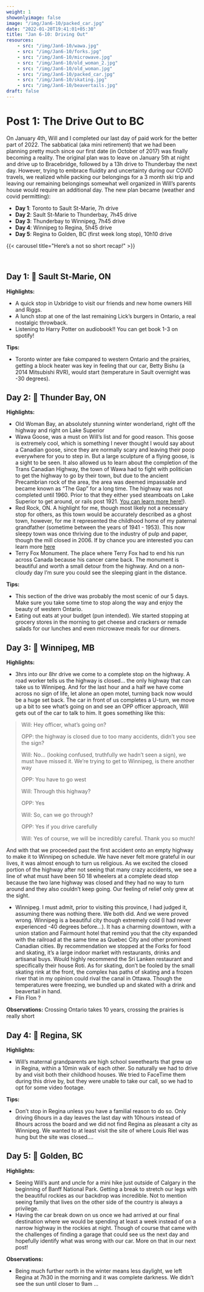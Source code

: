 ```yaml
---
weight: 1
showonlyimage: false
image: "/img/Jan6-10/packed_car.jpg"
date: "2022-01-20T19:41:01+05:30"
title: "Jan 6-10: Driving Out"
resources:
    - src: "/img/Jan6-10/wawa.jpg"
    - src: "/img/Jan6-10/forks.jpg"
    - src: "/img/Jan6-10/microwave.jpg"
    - src: "/img/Jan6-10/old_woman_2.jpg"
    - src: "/img/Jan6-10/old_woman.jpg"
    - src: "/img/Jan6-10/packed_car.jpg"
    - src: "/img/Jan6-10/skating.jpg"
    - src: "/img/Jan6-10/beavertails.jpg"
draft: false
---
```


# Post 1: The Drive Out to BC

On January 4th, Will and I completed our last day of paid work for the better part of 2022. The sabbatical (aka mini retirement) that we had been planning pretty much since our first date (in October of 2017) was finally becoming a reality. The original plan was to leave on January 5th at night and drive up to Bracebridge, followed by a 13h drive to Thunderbay the next day. However, trying to embrace fluidity and uncertainty during our COVID travels, we realized while packing our belongings for a 3 month ski trip and leaving our remaining belongings somewhat well organized in Will’s parents house would require an additional day. The new plan became (weather and covid permitting): 

* **Day 1**: Toronto to Sault St-Marie, 7h drive
* **Day 2**: Sault St-Marie to Thunderbay, 7h45 drive
* **Day 3**: Thunderbay to Winnipeg, 7h45 drive
* **Day 4**: Winnipeg to Regina, 5h45 drive
* **Day 5**: Regina to Golden, BC (first week long stop), 10h10 drive


{{< carousel title="Here’s a not so short recap!" >}}

&nbsp;
&nbsp;

## Day 1: 🚙 Sault St-Marie, ON

**Highlights:**
* A quick stop in Uxbridge to visit our friends and new home owners Hill and Riggs. 
* A lunch stop at one of the last remaining Lick’s burgers in Ontario, a real nostalgic throwback.  
* Listening to Harry Potter on audiobook!! You can get book 1-3 on spotify!

**Tips:**  
* Toronto winter are fake compared to western Ontario and the prairies, getting a block heater was key in feeling that our car, Betty Bishu (a 2014 Mitsubishi RVR), would start (temperature in Sault overnight was -30 degrees). 

## Day 2: 🚙 Thunder Bay, ON

**Highlights:**
* Old Woman Bay, an absolutely stunning winter wonderland, right off the highway and right on Lake Superior 
* Wawa Goose, was a must on Will’s list and for good reason. This goose is extremely cool, which is something I never thought I would say about a Canadian goose, since they are normally scary and leaving their poop everywhere for you to step in. But a large sculpture of a flying goose, is a sight to be seen. It also allowed us to learn about the completion of the Trans Canadian Highway, the town of Wawa had to fight with politician to get the highway to go by their town, but due to the ancient Precambrian rock of the area, the area was deemed impassable and became known as “The Gap” for a long time. The highway was not completed until 1960. Prior to that they either ysed steamboats on Lake Superior to get around, or rails post 1921. [You can learn more here!](https://www.wawa.cc/en/things-to-do/trans-canada-highway-and-the-wawa-goose.aspx#Trans-Canada-highway)).
* Red Rock, ON. A highlight for me, though most likely not a necessary stop for others, as this town would be accurately described as a ghost town, however, for me it represented the childhood home of my paternal grandfather (sometime between the years of 1941 - 1953). This now sleepy town was once thriving due to the industry of pulp and paper, though the mill closed in 2006. If by chance you are interested you can learn more [here](http://www.redrocktownship.com/community/history/street-scenes/) 
* Terry Fox Monument. The place where Terry Fox had to end his run across Canada because his cancer came back. The monument is beautiful and worth a small detour from the highway. And on a non-cloudy day I’m sure you could see the sleeping giant in the distance. 

**Tips:** 
* This section of the drive was probably the most scenic of our 5 days. Make sure you take some time to stop along the way and enjoy the beauty of western Ontario. 
* Eating out eats at your budget (pun intended). We started stopping at grocery stores in the morning to get cheese and crackers or remade salads for our lunches and even microwave meals for our dinners. 

## Day 3: 🚙 Winnipeg, MB


**Highlights:** 
* 3hrs into our 8hr drive we come to a complete stop on the highway. A road worker tells us the highway is closed… the only highway that can take us to Winnipeg. And for the last hour and a half we have come across no sign of life, let alone an open motel, turning back now would be a huge set back. The car in front of us completes a U-turn, we move up a bit to see what’s going on and see an OPP officer approach, Will gets out of the car to talk to him. It goes something like this: 

> Will: Hey officer, what’s going on? 
> 
> OPP: the highway is closed due to too many accidents, didn’t you see the sign? 
> 
> Will: No… (looking confused, truthfully we hadn’t seen a sign), we must have missed it. We’re trying to get to Winnipeg, is there another way
> 
> OPP: You have to go west
> 
> Will: Through this highway? 
> 
> OPP: Yes
> 
> Will: So, can we go through? 
> 
> OPP: Yes if you drive carefully 
> 
> Will: Yes of course, we will be incredibly careful. Thank you so much! 

And with that we proceeded past the first accident onto an empty highway to make it to Winnipeg on schedule. We have never felt more grateful in our lives, it was almost enough to turn us religious. As we excited the closed portion of the highway after not seeing that many crazy accidents, we see a line of what must have been 50 18 wheelers at a complete dead stop because the two lane highway was closed and they had no way to turn around and they also couldn’t keep going. Our feeling of relief only grew at the sight. 
* Winnipeg. I must admit, prior to visiting this province, I had judged it, assuming there was nothing there. We both did. And we were proved wrong. Winnipeg is a beautiful city though extremely cold (I had never experienced -40 degrees before…). It has a charming downtown, with a union station and Fairmount hotel that remind you that the city expanded with the railroad at the same time as Quebec City and other prominent Canadian cities. By recommendation we stopped at the Forks for food and skating, it’s a large indoor market with restaurants, drinks and artisanal buys. Would highly recommend the Sri Lanken restaurant and specifically their house Roti. As for skating, don’t be fooled by the small skating rink at the front, the complex has paths of skating and a frozen river that in my opinion could rival the canal in Ottawa. Though the temperatures were freezing, we bundled up and skated with a drink and beavertail in hand. 
* Flin Flon ? 

**Observations:** 
Crossing Ontario takes 10 years, crossing the prairies is really short 

## Day 4: 🚙 Regina, SK

**Highlights:** 
* Will’s maternal grandparents are high school sweethearts that  grew up in Regina, within a 10min walk of each other. So naturally we had to drive by and visit both their childhood houses. We tried to FaceTime them during this drive by, but they were unable to take our call, so we had to opt for some video footage. 

**Tips:** 
* Don’t stop in Regina unless you have a familial reason to do so. Only driving 6hours in a day leaves the last day with 10hours instead of 8hours across the board and we did not find Regina as pleasant a city as Winnipeg. We wanted to at least visit the site of where Louis Riel was hung but the site was closed….

## Day 5: 🚙 Golden, BC

**Highlights:** 
* Seeing Will’s aunt and uncle for a mini hike just outside of Calgary in the beginning of Banff National Park. Getting a break to stretch our legs with the beautiful rockies as our backdrop was incredible. Not to mention seeing family that lives on the other side of the country is always a privilege. 
* Having the car break down on us once we had arrived at our final destination where we would be spending at least a week instead of on a narrow highway in the rockies at night. Though of course that came with the challenges of finding a garage that could see us the next day and hopefully identify what was wrong with our car. More on that in our next post!

**Observations:** 
* Being much further north in the winter means less daylight, we left Regina at 7h30 in the morning and it was complete darkness. We didn’t see the sun until closer to 9am … 


